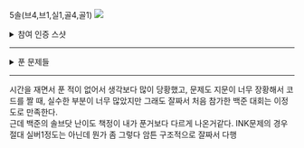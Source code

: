 5솔(브4,브1,실1,골4,골1)
<img src="https://github.com/ash9river/algorithm/assets/121378532/f3c6ae47-a1fb-4a6e-bda2-1b5b3b91c778">
<details>
	<summary>참여 인증 스샷</summary>

<img width="80%" src="https://github.com/ash9river/algorithm/assets/121378532/69fc5a27-99f3-4cf1-9b74-f08c74dcb8a7">
<img width="80%" src="https://github.com/ash9river/algorithm/assets/121378532/15ed80b4-afa9-40c0-a7e8-091995d52a53">
</details>
<hr>

<details>
  <summary>푼 문제들</summary>

  사용한 코드들
  <details>
    <summary>
      R: Rust Study
    </summary>

[🥉4](https://www.acmicpc.net/problem/30033)
<br>
그냥 쉽고 빠르게 바로 해결

```
#include <iostream>
#include <vector>
#include <algorithm>
using namespace std;
int main(){
	cin.tie(0);
	ios_base::sync_with_stdio(0);
	int n;
	cin>>n;
	vector<int> table(n);
	for(int i=0;i<n;++i) cin>>table[i];
	vector<int> v(n);
	int a=0;
	for(int i=0;i<n;++i){
		cin>>v[i];
		if(table[i]<=v[i]) ++a;
	}
	cout<<a;
}
```
      
  </details>
  <details>
    <summary>S: Slice String </summary>

 [🥉1](https://www.acmicpc.net/problem/30034)   
<br>
C++에서 String을 취급할 때,set 또는 map 중에서 하나를 골랐어야 했는데 set을 골랐다.<br>
근데 cin.eof()의 함수를 많이 써본 적이 없어서, 마지막 입력시 cin>>을 한번 더 했어야하는걸 몰라서 두번씩 출력이 되어서 좀 헤맸다.<br>

```
#include <iostream>
#include <map>
#include <set>
#include <vector>
#include <algorithm>
using namespace std;
int main(){
	cin.tie(0);
	ios_base::sync_with_stdio(0);
	int n,m,k;
	cin>>n;
	set<char> monja;
	for(int i=0;i<n;++i){
		char p;
		cin>>p;
		monja.insert(p);
	}
	cin>>m;
	for(int i=0;i<m;++i){
		char p;
		cin>>p;
		monja.insert(p);
	}
	set<char> beong;
	cin>>k;
	for(int i=0;i<k;++i){
		char p;
		cin>>p;
		beong.insert(p);
	}
	int s;
	cin>>s;
	string str;
	string ans="";
	int ptr=0;
	while(true){
		cin>>str;
		if(cin.eof()==true) break;
		for(int i=0;i<str.size();++i){
			if(monja.find(str[i])==monja.end()){
				ans+=str[i];
			}
			else{
				if(beong.find(str[i])!=beong.end()){
					ans+=str[i];
				}
				else{
					if(ans.size()==0) continue;
					else{
						cout<<ans<<"\n";
						ans="";
					}
				}
			}
		}
		if(ans.size()!=0){
			cout<<ans<<"\n";
			ans="";
		}
	}
}
```
  </details>
  <details>
    <summary>I: INK </summary>
    
[🥈1](https://www.acmicpc.net/problem/30036)
<br>
맨처음에 지문이 길어서 좀 헤매었고, 문제를 처음 제출했을때, 틀렸었다.<br>
void move()함수 내에서 잉크가 뿌려지면 바뀌는 것을 생각하지 못해서 !='#' 이런식으로 판별을 했다가 벽을 뚫는 사태가 발생...<br>
'.' 이외에는 전부 못움직이는것으로 바구었더니 정답.

```
#include <iostream>
#include <vector>
#include <queue>
#include <algorithm>
using namespace std;
char board[100][100];
int dy[4]={1,-1,0,0};
int dx[4]={0,0,1,-1};
pair<int,int> sagak;
int I,N,K;
string INK;
int INKSelect;
string command;
int inkYang;
bool set(int i,int j){
	if(i+sagak.first<0||i+sagak.first>=N||j+sagak.second<0||j+sagak.second>=N) return false;
	if(board[i+sagak.first][j+sagak.second]=='.'||board[i+sagak.first][j+sagak.second]=='@') return false;
	return true;
}
void move(char p){
	pair<int,int> ptr;
	if(p=='U') ptr={-1,0};
	else if(p=='D') ptr={1,0};
	else if(p=='L') ptr={0,-1};
	else ptr={0,1};
	if(ptr.first+sagak.first<0||ptr.first+sagak.first>=N||ptr.second+sagak.second<0||ptr.second+sagak.second>=N) return;
	if(board[ptr.first+sagak.first][ptr.second+sagak.second]!='.') return;
	board[sagak.first][sagak.second]='.';
	sagak={sagak.first+ptr.first,sagak.second+ptr.second};
	board[sagak.first][sagak.second]='@';
	return;
}
void f(){
	int cSize=command.size();
	for(int i=0;i<cSize;++i){
		if(command[i]=='U'||command[i]=='D'||command[i]=='L'||command[i]=='R'){
			move(command[i]);
		}
		else if(command[i]=='j'){
			++inkYang;
		}
		else{
			for(int i=0;i<=inkYang;++i){
				for(int j=0;j<=inkYang;++j){
					if(i+j>inkYang) continue;
					if(set(i,j)){
						board[i+sagak.first][j+sagak.second]=INK[INKSelect];
					}
					if(set(-i,-j)){
						board[sagak.first-i][sagak.second-j]=INK[INKSelect];
					}
					if(set(-i,j)){
						board[sagak.first-i][sagak.second+j]=INK[INKSelect];
					}
					if(set(i,-j)){
						board[sagak.first+i][sagak.second-j]=INK[INKSelect];
					}
				}
			}
			inkYang=0;
			if(INKSelect==I-1) INKSelect=0;
			else ++INKSelect;
		}
	}
}
int main(){
	cin.tie(0);
	ios_base::sync_with_stdio(0);
	cin>>I>>N>>K;
	cin>>INK;
	for(int i=0;i<N;++i){
		string tmp;
		cin>>tmp;
		for(int j=0;j<N;++j){
			board[i][j]=tmp[j];
			if(board[i][j]=='@') sagak={i,j};
		}
	}
	cin>>command;
	f();
	for(int i=0;i<N-1;++i){
		for(int j=0;j<N;++j){
			cout<<board[i][j];
		}
		cout<<"\n";
	}
	for(int i=0;i<N;++i){
		cout<<board[N-1][i];
	}
}
```

  </details>
  <details>
    <summary>T: Tier and Rank</summary>

[🥇4](https://www.acmicpc.net/problem/30035)
<br>
디버깅을 하다가 하다가 스파게티 소스가 되었다.<br>
k=0일 때를 생각을 못했었고, n이 10^9인 것때문에 integer overflow가 일어나는걸 생각못하고 계속 디버깅하다가 어떻게든 통과가 되는 코드가 탄생...

```
#include <iostream>
#include <vector>
#include <tuple>
#include <map>
#include <algorithm>
using namespace std;
int main(){
    cin.tie(0);
    ios_base::sync_with_stdio(0);
    int n,t;
    cin>>n>>t;
    int numMax=n;
    vector<tuple<string,int,int>> tier(t);//name,saramNum,startNum
    map<string,int> m;
    string tmp;
    for(int i=0;i<t;++i){
        get<2>(tier[i])=numMax-n+1;
        cin>>get<0>(tier[i]);
        cin>>tmp;
        m.insert({get<0>(tier[i]),i});
        int tmpSize=tmp.size(); 
        int tmpGae=0,a;
        if(tmp[tmpSize-1]=='%'){
            for(int j=0;j<tmpSize-1;++j){
                a=tmp[j]-'0';
                tmpGae=tmpGae*10+a;
            }
            long long calcTmp=(long long)n*(long long)tmpGae;
            calcTmp/=(long long)100;
            get<1>(tier[i])=calcTmp;
        }else{
            for(int j=0;j<tmpSize;++j){
                a=tmp[j]-'0';
                tmpGae=tmpGae*10+a;
            }
           get<1>(tier[i])=min(n,tmpGae);
        }
        n-=get<1>(tier[i]);
        if(get<1>(tier[i])==0){
            get<2>(tier[i])=-1;
        }
    }
    string ans;
    tmp="";
    cin>>ans;
    int ansLeng=ans.size();
    int startPrint,endPrint;
    if(ans[ansLeng-1]>='1'&&ans[ansLeng-1]<='4'){
        for(int i=0;i<ansLeng-1;++i){
            tmp+=ans[i];
        }
        int tierFriend=ans[ansLeng-1]-'0';
        if(m.find(tmp)==m.end()){
            cout<<"Liar";
            return 0;
        }
        int idx=m[tmp];
        if(n>0) {
            cout<<"Invalid System";
            return 0;
        }
        else if(get<1>(tier[idx])<tierFriend) {
            cout<<"Liar";
            return 0;
        }
        else{
            int jaturi=get<1>(tier[idx])%4;
            if(jaturi!=0) jaturi=4-jaturi;
            int gye=(get<1>(tier[idx])+jaturi)/4;
            if(tierFriend!=4){
                startPrint=get<2>(tier[idx])+gye*(tierFriend-1);
                endPrint=startPrint+gye-1;
            }
            else{
                startPrint=get<2>(tier[idx])+gye*(tierFriend-1);
                endPrint=get<2>(tier[idx])+get<1>(tier[idx])-1;
            }
        }
    }else{
        if(n>0) {
            cout<<"Invalid System";
            return 0;
        }
        else{
            if(m.find(ans)==m.end()) {
                cout<<"Liar";
                return 0;
            }
            else{
                int idx=m[ans];
                if(get<2>(tier[idx])>numMax||get<2>(tier[idx])==-1){
                    cout<<"Liar";
                    return 0;
                }
                startPrint=get<2>(tier[idx]);
                endPrint=get<1>(tier[idx])+get<2>(tier[idx])-1;
            }
        }
    }
    if(startPrint>endPrint){
        cout<<"Liar";
        return 0;
    }
    cout<<startPrint<<" "<<endPrint;
}
```

  </details>
  <details>
    <summary>O: Overdose Runner </summary>
    
[🥇1](https://www.acmicpc.net/problem/30038)
<br>
문제가 길어서 제일 헤맸다. 설계까지는 술술 되었는데, overdose에서 overdose 상태가 여러번 될 수 있다는걸 고려안했었고,<br>
지문이 너무 길어서 그런지 공격 사거리 변수를 만들어 놓고, 정작 적용을 안해서 너무 실패만 떠서 문제를 다시 천천히 하나하나 읽어보다가 발견해서 고쳤더니 맞았다.<br>
그래도 바로 골4문제보다는 구현이 좀 더 매끄럽게 되었고, 보기에도 상대적으로 해석이 쉽게 짠 것 같아서 만족. 

```
#include <iostream>
#include <vector>
#include <tuple>
#include <algorithm>
using namespace std;
char board[50][50];
int n,m,k,s;
vector<pair<int,int>> monster;
pair<int,int> player;
pair<int,int> goal;
vector<tuple<int,int,int>> status;//hp bang exp
vector<string> command;
int power;
int adPlayer=5;
int rangePlayer=1;
int speedPlayer=1;
int levelPlayer=1;
int expPlayer;
int requireExp=10;
bool overdose;
int powerdos;
void printAns(){
    cout<<levelPlayer<<" "<<expPlayer<<"\n";
    cout<<power<<"\n";
    if(player.first!=goal.first||player.second!=goal.second) board[goal.first][goal.second]='g';
    for(int i=0;i<n;++i){
        for(int j=0;j<m;++j){
            cout<<board[i][j];
        }
        cout<<'\n';
    }
    vector<int> ansHp;
    for(int i=0;i<k;++i){
        if(get<0>(status[i])>0) ansHp.push_back(get<0>(status[i]));
    }
    if(!ansHp.empty()){
        for(int i=0;i<ansHp.size()-1;++i){
            cout<<ansHp[i]<<" ";
        }
        cout<<ansHp[ansHp.size()-1];
    }
}
bool levelUp(){
    if(requireExp>expPlayer) return false;
    adPlayer+=levelPlayer;
    ++rangePlayer;
    expPlayer-=requireExp;
    requireExp+=10;
    ++levelPlayer;
    return true;
}
bool set(int y,int x){
    if(y<0||y>=n||x<0||x>=m) return false;
    if(abs(y-player.second+x-player.first)>rangePlayer) return false;
    if(board[y][x]=='*') return false;
    return true;
}
void attack(string p){
    pair<int,int> typeDire;
    if(p=="au") typeDire={-1,0};
    else if(p=="ad") typeDire={1,0};
    else if(p=="al") typeDire={0,-1};
    else typeDire={0,1};
    pair<int,int> startArrow={player.first,player.second};
    while(true){
        startArrow.first+=typeDire.first;
        startArrow.second+=typeDire.second;
        if(!set(startArrow.first,startArrow.second)) break;
        if(board[startArrow.first][startArrow.second]=='m'){
            for(int i=0;i<monster.size();++i){
                if(monster[i].first==startArrow.first&&monster[i].second==startArrow.second){
                    int tmp=adPlayer-get<1>(status[i]);
                    if(tmp>0){
                        get<0>(status[i])-=tmp;
                        if(get<0>(status[i])<=0){
                            board[startArrow.first][startArrow.second]='.';
                            expPlayer+=get<2>(status[i]);
                        }
                    }
                    break;
                }
            }
        }
    }
    while(true){
        if(!levelUp()) break;
    }
    power+=3;
}
void move(string p){
    pair<int,int> typeDire;
    if(p=="u") typeDire={-1,0};
    else if(p=="d") typeDire={1,0};
    else if(p=="l") typeDire={0,-1};
    else typeDire={0,1};
    int ny=player.first+speedPlayer*typeDire.first;
    int nx=player.second+speedPlayer*typeDire.second;
    if(ny<0||ny>=n||nx<0||nx>=m) return;
    if(board[ny][nx]!='m'&&board[ny][nx]!='*'){
        board[player.first][player.second]='.';
        board[ny][nx]='p';
        player.first=ny;
        player.second=nx;
        ++power;
        if(overdose) ++powerdos;
    }
}
void f(){
    int countDose=0;
    for(int i=0;i<s;++i){
        if(command[i]=="u"||command[i]=="d"||command[i]=="l"||command[i]=="r"){
            move(command[i]);
        }
        else if(command[i]=="w"){
            ++power;
            if(overdose) ++powerdos;
        }
        else if(command[i]=="au"||command[i]=="ad"||command[i]=="al"||command[i]=="ar"){
            if(overdose) continue;
            attack(command[i]);
        }
        else if(command[i]=="du"||command[i]=="dd"){
            if(overdose) continue;
            if(command[i]=="dd"){
                if(speedPlayer>0) --speedPlayer;
            }
            else ++speedPlayer;
            power+=2;
            ++countDose;
            if(countDose==5) overdose=true;
        }
        else if(command[i]=="c"){
            if(overdose) continue;
            if(player.first==goal.first&&player.second==goal.second) break;
        }
        if(overdose){
            if(powerdos==10){
                powerdos=0;
                countDose=0;
                overdose=false;
            }
        }
    }
    printAns();
}
int main(){
    cin.tie(0);
    ios_base::sync_with_stdio(0);
    cin>>n>>m;
    for(int i=0;i<n;++i){
        string a;
        cin>>a;
        for(int j=0;j<m;++j){
            board[i][j]=a[j];
            if(a[j]=='p') player={i,j};
            else if(a[j]=='m') monster.push_back({i,j});
            else if(a[j]=='g') goal={i,j}; 
        }
    }
    cin>>k;
    status.resize(k);
    for(int i=0;i<k;++i){
        cin>>get<0>(status[i]);
    }
    for(int i=0;i<k;++i){
        cin>>get<1>(status[i]);
    }
    for(int i=0;i<k;++i){
        cin>>get<2>(status[i]);
    }
    cin>>s;
    command.resize(s);
    string tmp="";
    for(int i=0;i<s;++i){
        cin>>tmp;
        command[i]=tmp;
    }
    f();
}
```
  </details>
</details>
<hr>

시간을 재면서 푼 적이 없어서 생각보다 많이 당황했고, 문제도 지문이 너무 장황해서 코드를 짤 때, 실수한 부분이 너무 많았지만 그래도 잘짜서 처음 참가한 백준 대회는 이정도로 만족한다.<br>
근데 백준의 솔브닷 난이도 책정이 내가 푼거보다 다르게 나온거같다. INK문제의 경우 절대 실버1정도는 아닌데 뭔가 좀 그렇다 암튼 구조적으로 잘짜서 다행
